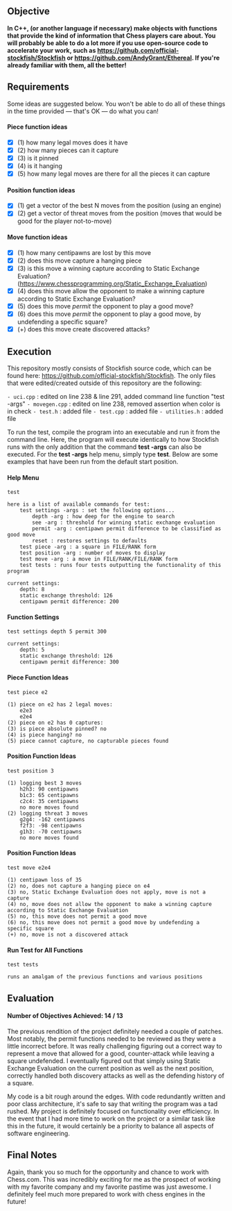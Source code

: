 ## Objective

<strong>In C++, (or another language if necessary) make objects with functions that provide the kind of information that Chess players care about. You will probably be able to do a lot more if you use open-source code to accelerate your work, such as  https://github.com/official-stockfish/Stockfish or https://github.com/AndyGrant/Ethereal.  If you're already familiar with them, all the better!</strong>

## Requirements

Some ideas are suggested below. You won't be able to do all of these things in the time provided — that's OK — do what you can! 

#### Piece function ideas
- [x] (1) how many legal moves does it have
- [x] (2) how many pieces can it capture
- [x] (3) is it pinned
- [x] (4) is it hanging
- [x] (5) how many legal moves are there for all the pieces it can capture

#### Position function ideas
- [x] (1) get a vector of the best N moves from the position (using an engine)
- [x] (2) get a vector of threat moves from the position (moves that would be good for the player not-to-move)

#### Move function ideas
- [x] (1) how many centipawns are lost by this move
- [x] (2) does this move capture a hanging piece
- [x] (3) is this move a winning capture according to Static Exchange Evaluation? (https://www.chessprogramming.org/Static_Exchange_Evaluation)
- [x] (4) does this move allow the opponent to make a winning capture according to Static Exchange Evaluation?
- [x] (5) does this move *permit* the opponent to play a good move?
- [x] (6) does this move *permit* the opponent to play a good move, by undefending a specific square?
- [x] (+) does this move create discovered attacks?

## Execution

This repository mostly consists of Stockfish source code, which can be found here: https://github.com/official-stockfish/Stockfish. The only files that were edited/created outside of this repository are the following:

```- uci.cpp``` 
: edited on line 238 & line 291, added command line function "test -args"
```- movegen.cpp```	: edited on line 238, removed assertion when color is in check
```- test.h``` : added file
```- test.cpp``` : added file
```- utilities.h```	: added file
	
To run the test, compile the program into an executable and run it from the command line. Here, the program will execute identically to how Stockfish runs with the only addition that the command <strong>test -args</strong> can also be executed. For the <strong>test -args</strong> help menu, simply type <strong>test</strong>. Below are some examples that have been run from the default start position.

#### Help Menu
```test```
```
here is a list of available commands for test:
	test settings -args : set the following options...
		depth -arg : how deep for the engine to search
		see -arg : threshold for winning static exchange evaluation
		permit -arg : centipawn permit difference to be classified as good move
		reset : restores settings to defaults
	test piece -arg : a square in FILE/RANK form
	test position -arg : number of moves to display
	test move -arg : a move in FILE/RANK/FILE/RANK form
	test tests : runs four tests outputting the functionality of this program 

current settings:
	depth: 8
	static exchange threshold: 126
	centipawn permit difference: 200
```
#### Function Settings
```test settings depth 5 permit 300```
```
current settings:
	depth: 5
	static exchange threshold: 126
	centipawn permit difference: 300
```
#### Piece Function Ideas 
```test piece e2```
```
(1) piece on e2 has 2 legal moves:
	e2e3
	e2e4
(2) piece on e2 has 0 captures:
(3) is piece absolute pinned? no
(4) is piece hanging? no
(5) piece cannot capture, no capturable pieces found
```
#### Position Function Ideas 
```test position 3```
```
(1) logging best 3 moves
	h2h3: 90 centipawns
	b1c3: 65 centipawns
	c2c4: 35 centipawns
	no more moves found
(2) logging threat 3 moves
	g2g4: -162 centipawns
	f2f3: -98 centipawns
	g1h3: -70 centipawns
	no more moves found
```
#### Position Function Ideas 
```test move e2e4```
```
(1) centipawn loss of 35
(2) no, does not capture a hanging piece on e4
(3) no, Static Exchange Evaluation does not apply, move is not a capture
(4) no, move does not allow the opponent to make a winning capture according to Static Exchange Evaluation
(5) no, this move does not permit a good move
(6) no, this move does not permit a good move by undefending a specific square
(+) no, move is not a discovered attack
```
#### Run Test for All Functions
```test tests```
```
runs an amalgam of the previous functions and various positions
```
## Evaluation

#### Number of Objectives Achieved: 14 / 13

The previous rendition of the project definitely needed a couple of patches. Most notably, the permit functions needed to be reviewed as they were a little incorrect before. It was really challenging figuring out a correct way to represent a move that allowed for a good, counter-attack while leaving a square undefended. I eventually figured out that simply using Static Exchange Evaluation on the current position as well as the next position, correctly handled both discovery attacks as well as the defending history of a square.

My code is a bit rough around the edges. With code redundantly written and poor class architecture, it's safe to say that writing the program was a tad rushed. My project is definitely focused on functionality over efficiency. In the event that I had more time to work on the project or a similar task like this in the future, it would certainly be a priority to balance all aspects of software engineering. 

## Final Notes

Again, thank you so much for the opportunity and chance to work with Chess.com. This was incredibly exciting for me as the prospect of working with my favorite company and my favorite pastime was just awesome. I definitely feel much more prepared to work with chess engines in the future!